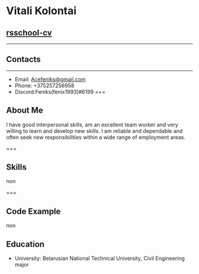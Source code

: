 # Vitali Kolontai
## [rsschool-cv](https://github.com/Fenix1993)
------
## Contacts
-----
* Email: Acefeniks@gmail.com
* Phone: +375257256958
* Discord:Feniks(fenix1993)#6199
===
## About Me
I have good interpersonal skills, am an excellent team worker and very willing to learn and develop new skills.
I am reliable and dependable and often seek new responsibilities within a wide range of employment areas.

===
## Skills
non

===
## Code Example 
non
## Education
* University: Belarusian National Technical University, Civil Engineering major